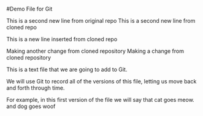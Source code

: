 #Demo File for Git

This is a second new line from original repo
This is a second new line from cloned repo

This is a new line inserted from cloned repo

Making another change from cloned repository
Making a change from cloned repository

This is a text  file that we are going to add to Git. 

We will use Git to record all of the versions of this file, 
letting us move back and forth through time. 

For example, in this first version of the file we will say that cat goes meow.
and dog goes woof 
